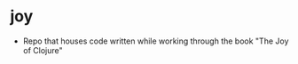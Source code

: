 # joy

* Repo that houses code written while working through the book "The Joy of Clojure"

<!-- FIXME: description

## Installation

Download from http://example.com/FIXME.

## Usage

FIXME: explanation

    $ java -jar joy-0.1.0-standalone.jar [args]

## Options

FIXME: listing of options this app accepts.

## Examples

...

### Bug

...

### Any Other Sections
### That You Think
### Might be Useful

## License

Copyright © 2021 FIXME

This program and the accompanying materials are made available under the
terms of the Eclipse Public License 2.0 which is available at
http://www.eclipse.org/legal/epl-2.0.

This Source Code may also be made available under the following Secondary
Licenses when the conditions for such availability set forth in the Eclipse
Public License, v. 2.0 are satisfied: GNU General Public License as published by
the Free Software Foundation, either version 2 of the License, or (at your
option) any later version, with the GNU Classpath Exception which is available
at https://www.gnu.org/software/classpath/license.html. -->
